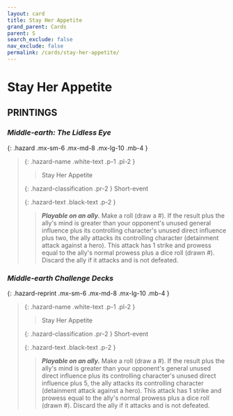 ```yaml
---
layout: card
title: Stay Her Appetite
grand_parent: Cards
parent: S
search_exclude: false
nav_exclude: false
permalink: /cards/stay-her-appetite/
---
```


# Stay Her Appetite


## PRINTINGS


### _Middle-earth: The Lidless Eye_

{: .hazard .mx-sm-6 .mx-md-8 .mx-lg-10 .mb-4 }
> {: .hazard-name .white-text .p-1 .pl-2 }
> > <div class="hazard-mp"></div>
> > <div class="card-name">Stay Her Appetite</div>
>
> {: .hazard-classification .pr-2 }
> Short-event
>
> {: .hazard-text .black-text .p-2 }
> > ***Playable on an ally.*** Make a roll (draw a #). If the result plus the ally's mind is greater than your opponent's unused general influence plus its controlling character's unused direct influence plus two, the ally attacks its controlling character (detainment attack against a hero). This attack has 1 strike and prowess equal to the ally's normal prowess plus a dice roll (drawn #). Discard the ally if it attacks and is not defeated. 
>

### _Middle-earth Challenge Decks_

{: .hazard-reprint .mx-sm-6 .mx-md-8 .mx-lg-10 .mb-4 }
> {: .hazard-name .white-text .p-1 .pl-2 }
> > <div class="hazard-mp"></div>
> > <div class="card-name">Stay Her Appetite</div>
>
> {: .hazard-classification .pr-2 }
> Short-event
>
> {: .hazard-text .black-text .p-2 }
> > ***Playable on an ally.*** Make a roll (draw a #). If the result plus the ally's mind is greater than your opponent's general unused direct influence plus its controlling character's unused direct influence plus 5, the ally attacks its controlling character (detainment attack against a hero). This attack has 1 strike and prowess equal to the ally's normal prowess plus a dice roll (drawn #). Discard the ally if it attacks and is not defeated. 
>
